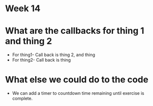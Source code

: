 # Week 14
# What are the callbacks for thing 1 and thing 2
- For thing1-  Call back is thing 2, and thing 
- For thing2- Call back is thing 

# What else we could do to the code
- We can add a timer to countdown time remaining until exercise is complete. 